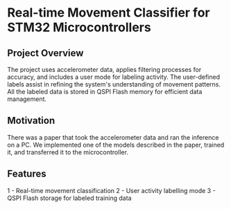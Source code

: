 # Real-time Movement Classifier for STM32 Microcontrollers

## Project Overview
The project uses accelerometer data, applies filtering processes for accuracy, and includes a user mode for labeling activity. The user-defined labels assist in refining
the system's understanding of movement patterns. All the labeled data is stored in QSPI Flash memory for efficient data management.

## Motivation
There was a paper that took the accelerometer data and ran the inference on a PC. We implemented one of the models described in the paper, trained it, and
transferred it to the microcontroller.

## Features
1 - Real-time movement classification
2 - User activity labelling mode
3 - QSPI Flash storage for labeled training data
